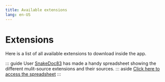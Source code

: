 ```yaml
---
title: Available extensions
lang: en-US
---
```


# Extensions

Here is a list of all available extensions to download inside the app.

::: guide
User [SnakeDoc83](https://github.com/snakedoc83) has made a handy spreadsheet showing the different mulit-source extensions and their sources.
::: aside
[Click here to access the spreadsheet](https://docs.google.com/spreadsheets/d/1TyJEUg78WWH4zgnf3g6M2lkbWpBWbd40FYiPVQhW8IU/edit#gid=0)
:::

<ExtensionList/>

